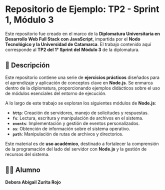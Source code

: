 # Repositorio de Ejemplo: TP2 - Sprint 1, Módulo 3

Este repositorio fue creado en el marco de la **Diplomatura Universitaria en Desarrollo Web Full Stack con JavaScript**, impartida por el **Nodo Tecnológico y la Universidad de Catamarca**. El trabajo contenido aquí corresponde al **TP2 del 1° Sprint del Módulo 3** de la diplomatura.

## 📌 Descripción

Este repositorio contiene una serie de **ejercicios prácticos** diseñados para el aprendizaje y aplicación de conceptos clave en **Node.js**. Se enmarca dentro de la diplomatura, proporcionando ejemplos didácticos sobre el uso de módulos esenciales del entorno de ejecución.

A lo largo de este trabajo se exploran los siguientes módulos de **Node.js**:

- **`http`**: Creación de servidores, manejo de solicitudes y respuestas.
- **`fs`**: Lectura, escritura y manipulación de archivos en el sistema.
- **`events`**: Implementación y gestión de eventos personalizados.
- **`os`**: Obtención de información sobre el sistema operativo.
- **`path`**: Manipulación de rutas de archivos y directorios.

Este material es de **uso académico**, destinado a fortalecer la comprensión de la programación del lado del servidor con **Node.js** y la gestión de recursos del sistema.

## 👩‍🎓 Alumno

**Debora Abigail Zurita Rojo**

